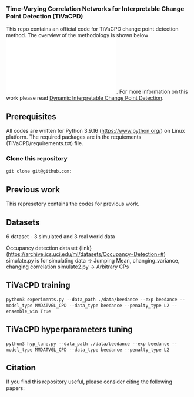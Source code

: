 ### Time-Varying Correlation Networks for Interpretable Change Point Detection (TiVaCPD)
This repo contains an official code for TiVaCPD change point detection method. The overview of the methodology is shown below ![overview image](Overview2.pdf).
For more information on this work please read [Dynamic Interpretable Change Point Detection]().

## Prerequisites

All codes are written for Python 3.9.16 (https://www.python.org/) on Linux platform. The required packages are in the requiements (TiVaCPD/requirements.txt) file.

### Clone this repository

```
git clone git@github.com:
```

## Previous work

This represetory contains the codes for previous work.

## Datasets 
6 dataset - 3 simulated and 3 real world data 

Occupancy detection dataset {link}(https://archive.ics.uci.edu/ml/datasets/Occupancy+Detection+#)
simulate.py is for simulating data -> Jumping Mean, changing_variance, changing correlation
simulate2.py -> Arbitrary CPs

## TiVaCPD training 

```
python3 experiments.py --data_path ./data/beedance --exp beedance --model_type MMDATVGL_CPD --data_type beedance --penalty_type L2 --ensemble_win True
```
## TiVaCPD hyperparameters tuning 

```
python3 hyp_tune.py --data_path ./data/beedance --exp beedance --model_type MMDATVGL_CPD --data_type beedance --penalty_type L2
```
## Citation

If you find this repository useful, please consider citing the following papers:
